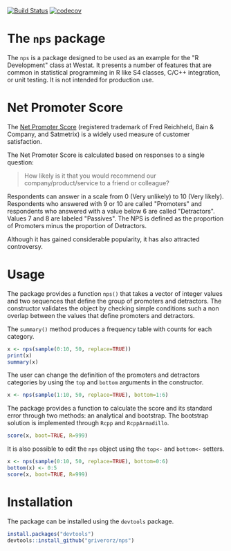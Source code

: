 [![Build Status](https://travis-ci.org/griverorz/nps-package.svg?branch=master)](https://travis-ci.org/griverorz/nps-package)
[![codecov](https://codecov.io/gh/griverorz/nps-package/branch/master/graph/badge.svg)](https://codecov.io/gh/griverorz/nps-package)

# The `nps` package

The `nps` is a package designed to be used as an example for the "R Development"
class at Westat. It presents a number of features that are common in statistical
programming in R like S4 classes, C/C++ integration, or unit testing. It is not
intended for production use.

# Net Promoter Score

The [Net Promoter Score](https://en.wikipedia.org/wiki/Net_Promoter) (registered trademark of Fred Reichheld, Bain & Company,
and Satmetrix) is a widely used measure of customer satisfaction.

The Net Promoter Score is calculated based on responses to a single question:
> How likely is it that you would recommend our company/product/service to a
friend or colleague? 

Respondents can answer in a scale from 0 (Very unlikely) to 10 (Very likely).
Respondents who answered with 9 or 10 are called "Promoters" and respondents who
answered with a value below 6 are called "Detractors". Values 7 and 8 are
labeled "Passives". The NPS is defined as the proportion of Promoters minus the
proportion of Detractors.

Although it has gained considerable popularity, it has also attracted
controversy. 

# Usage

The package provides a function `nps()` that takes a vector of integer values
and two sequences that define the group of promoters and detractors. The
constructor validates the object by checking simple conditions such a non
overlap between the values that define promoters and detractors.

The `summary()` method produces a frequency table with counts for each category. 
```r
x <- nps(sample(0:10, 50, replace=TRUE))
print(x)
summary(x)
```

The user can change the definition of the promoters and detractors categories by
using the `top` and `bottom` arguments in the constructor. 
```r
x <- nps(sample(1:10, 50, replace=TRUE), bottom=1:6)
```

The package provides a function to calculate the score and its standard error
through two methods: an analytical and bootstrap. The bootstrap solution is
implemented through `Rcpp` and `RcppArmadillo`. 
```r
score(x, boot=TRUE, R=999)
```

It is also possible to edit the `nps` object using the `top<-` and `bottom<-`
setters. 
```r
x <- nps(sample(0:10, 50, replace=TRUE), bottom=0:6)
bottom(x) <- 0:5
score(x, boot=TRUE, R=999)
```

# Installation

The package can be installed using the `devtools` package.

```r
install.packages("devtools")
devtools::install_github("griverorz/nps")
```
